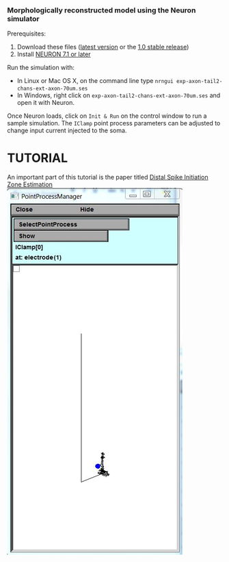 ### Morphologically reconstructed model using the Neuron simulator

Prerequisites:

1. Download these files ([latest version](https://github.com/cengique/drosophila-aCC-L3-motoneuron-model/archive/master.zip) 
or the [1.0 stable release](https://github.com/cengique/drosophila-aCC-L3-motoneuron-model/archive/v1.0.zip))
1. Install [NEURON 7.1 or later](http://www.neuron.yale.edu/neuron/)

Run the simulation with:

- In Linux or Mac OS X, on the command line type ```nrngui exp-axon-tail2-chans-ext-axon-70um.ses``` 
- In Windows, right click on `exp-axon-tail2-chans-ext-axon-70um.ses` and open it with Neuron.

Once Neuron loads, click on `Init & Run` on the control window to run a sample simulation. The `IClamp` point process parameters can be adjusted to change input current injected to the soma.

 TUTORIAL
 ==========================
 An important part of this tutorial is the paper titled [Distal Spike Initiation Zone Estimation](http://journals.plos.org/ploscompbiol/article?id=10.1371/journal.pcbi.1004189#pcbi-1004189-g0020)
![Model](Default-model.jpg)
